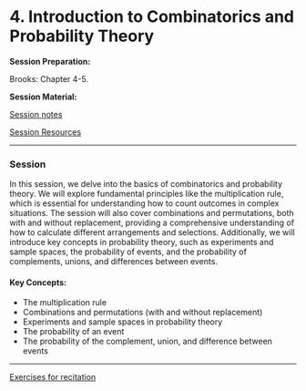 # 4. Introduction to Combinatorics and Probability Theory

**Session Preparation:**

Brooks: Chapter 4-5.

**Session Material:**

[Session notes]()

[Session Resources](https://viaucdk-my.sharepoint.com/:f:/g/personal/rib_viauc_dk/EsJDXlP48H5Nnak20uj9FMYBWN_47BOjpk_K1Lso5NxBoA?e=0mp31Z)

--------------------------

### Session 

In this session, we delve into the basics of combinatorics and probability theory. We will explore fundamental principles like the multiplication rule, which is essential for understanding how to count outcomes in complex situations. The session will also cover combinations and permutations, both with and without replacement, providing a comprehensive understanding of how to calculate different arrangements and selections. Additionally, we will introduce key concepts in probability theory, such as experiments and sample spaces, the probability of events, and the probability of complements, unions, and differences between events.

#### Key Concepts:
- The multiplication rule
- Combinations and permutations (with and without replacement)
- Experiments and sample spaces in probability theory
- The probability of an event
- The probability of the complement, union, and difference between events


--------------------------

[Exercises for recitation]()